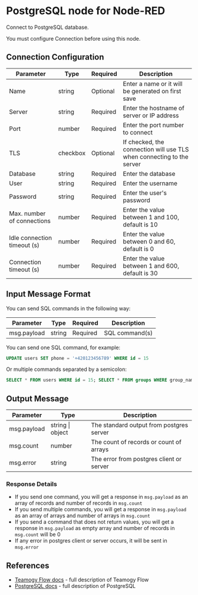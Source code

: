 # PostgreSQL node for Node-RED

Connect to PostgreSQL database.

You must configure Connection before using this node.

## Connection Configuration

| Parameter | Type | Required | Description |
|-----------|------|----------|-------------|
| Name | string | Optional | Enter a name or it will be generated on first save |
| Server | string | Required | Enter the hostname of server or IP address |
| Port | number | Required | Enter the port number to connect |
| TLS | checkbox | Optional | If checked, the connection will use TLS when connecting to the server |
| Database | string | Required | Enter the database |
| User | string | Required | Enter the username |
| Password | string | Required | Enter the user's password |
| Max. number of connections | number | Required | Enter the value between 1 and 100, default is 10 |
| Idle connection timeout (s) | number | Required | Enter the value between 0 and 60, default is 0 |
| Connection timeout (s) | number | Required | Enter the value between 1 and 600, default is 30 |

## Input Message Format

You can send SQL commands in the following way:

| Parameter | Type | Required | Description |
|-----------|------|----------|-------------|
| msg.payload | string | Required | SQL command(s) |

You can send one SQL command, for example:
```sql
UPDATE users SET phone = '+420123456789' WHERE id = 15
```

Or multiple commands separated by a semicolon:
```sql
SELECT * FROM users WHERE id = 15; SELECT * FROM groups WHERE group_name = 'accounting'
```

## Output Message

| Parameter | Type | Description |
|-----------|------|-------------|
| msg.payload | string \| object | The standard output from postgres server |
| msg.count | number | The count of records or count of arrays |
| msg.error | string | The error from postgres client or server |

### Response Details

- If you send one command, you will get a response in `msg.payload` as an array of records and number of records in `msg.count`
- If you send multiple commands, you will get a response in `msg.payload` as an array of arrays and number of arrays in `msg.count`
- If you send a command that does not return values, you will get a response in `msg.payload` as empty array and number of records in `msg.count` will be 0
- If any error in postgres client or server occurs, it will be sent in `msg.error`

## References

- [Teamogy Flow docs](https://teamogy.com/teamogy-flow) - full description of Teamogy Flow
- [PostgreSQL docs](https://www.postgresql.org/docs/) - full description of PostgreSQL
